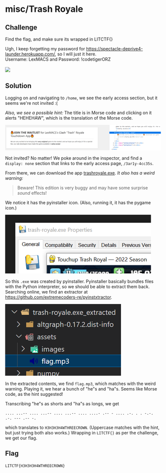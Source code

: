# misc/Trash Royale

## Challenge

Find the flag, and make sure its wrapped in LITCTF{}

Ugh, I keep forgetting my password for <https://spectacle-deprive4-launder.herokuapp.com/>, so I will just it here.
<br>
Username: LexMACS and Password: !codetigerORZ
<br>
<br>
![](https://i.imgflip.com/6njl88.jpg)

## Solution

Logging on and navigating to `/home`, we see the early access section, but it seems we're not invited :(

_Also, we see a possible hint:_ The title is in Morse code and clicking on it alerts "HEHEHAW", which is the translation of the Morse code.

![](./hidden.png)

Not invited? No matter! We poke around in the inspector, and find a `display: none` section that links to the early access page, `/3ar1y-4cc35s`.

From there, we can download the app [trashroyale.exe](https://spectacle-deprive4-launder.herokuapp.com/downloads/trash-royale.exe). _It also has a weird warning:_

> Beware! This edition is very buggy and may have some surprise _sound_ effects!

We notice it has the pyinstaller icon. (Also, running it, it has the pygame icon.)

![](./pyinstaller.png)

So this `.exe` was created by pyinstaller. Pyinstaller basically bundles files with the Python interpreter, so we should be able to extract them back. Searching online, we find an extractor at <https://github.com/extremecoders-re/pyinstxtractor>.

![](./extract.png)

In the extracted contents, we find `flag.mp3`, which matches with the weird warning.
Playing it, we hear a bunch of "he"s and "ha"s. Seems like Morse code, as the hint suggested!

Transcribing "he"s as shorts and "ha"s as longs, we get
```
.... ...-- .... ...-- .... ...-- .... ....- .-- - .... .-. . . -.-. .-. --- .-- -.
```
which translates to `H3H3H3H4WTHREECROWN`. (Uppercase matches with the hint, but just trying both also works.) Wrapping in `LITCTF{}` as per the challenge, we get our flag.

## Flag

`LITCTF{H3H3H3H4WTHREECROWN}`
